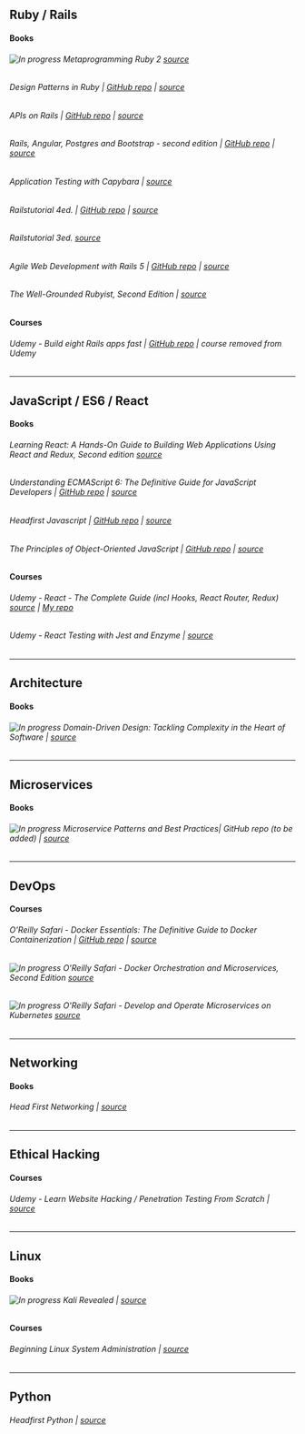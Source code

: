 ## Ruby / Rails

#### Books

###### ![In progress](https://img.shields.io/badge/in%20progress%20-%20-green.svg) Metaprogramming Ruby 2 [source](https://learning.oreilly.com/library/view/metaprogramming-ruby-2/9781941222751/f_0009.html)

###### Design Patterns in Ruby | [GitHub repo](https://github.com/ToTenMilan/books-courses/tree/master/ruby_design_patterns) | [source](https://www.amazon.com/Design-Patterns-Ruby-Russ-Olsen/dp/0321490452)

###### APIs on Rails | [GitHub repo](https://github.com/ToTenMilan/api-on-rails) | [source](http://apionrails.icalialabs.com/book)

###### Rails, Angular, Postgres and Bootstrap - second edition | [GitHub repo](https://github.com/ToTenMilan/books-courses/tree/master/shine) | [source](https://pragprog.com/book/dcbang2/rails-angular-postgres-and-bootstrap-second-edition)

###### Application Testing with Capybara | [source](https://learning.oreilly.com/library/view/application-testing-with/9781783281251/)

###### Railstutorial 4ed. | [GitHub repo](https://github.com/ToTenMilan/the_odin_project/tree/master/rails/sample_app) | [source](https://www.railstutorial.org/)

###### Railstutorial 3ed. [source](https://3rd-edition.railstutorial.org/)

###### Agile Web Development with Rails 5 | [GitHub repo](https://github.com/ToTenMilan/Agile-WebDev-with-Rails-5) | [source](https://www.amazon.com/Agile-Web-Development-Rails-5/dp/1680501712)

###### The Well-Grounded Rubyist, Second Edition | [source](https://www.manning.com/books/the-well-grounded-rubyist-second-edition)

#### Courses

###### Udemy - Build eight Rails apps fast | [GitHub repo](https://github.com/ToTenMilan/books-courses/tree/master/eightapps) | course removed from Udemy

------

## JavaScript / ES6 / React

#### Books

###### Learning React: A Hands-On Guide to Building Web Applications Using React and Redux, Second edition [source](https://learning.oreilly.com/library/view/learning-react-a/9780134843582/)

###### Understanding ECMAScript 6: The Definitive Guide for JavaScript Developers | [GitHub repo](https://github.com/ToTenMilan/books-courses/tree/master/understanding-es6) | [source](https://www.amazon.com/Understanding-ECMAScript-Definitive-JavaScript-Developers/dp/1593277571)

###### Headfirst Javascript | [GitHub repo](https://github.com/ToTenMilan/books-courses/tree/master/headfirst_javascript) | [source](http://shop.oreilly.com/product/0636920027065.do)

###### The Principles of Object-Oriented JavaScript | [GitHub repo](https://github.com/ToTenMilan/books-courses/tree/master/principles_of_oop_js) | [source](https://www.amazon.com/Principles-Object-Oriented-JavaScript-Nicholas-Zakas/dp/1593275404)

#### Courses

###### Udemy - React - The Complete Guide (incl Hooks, React Router, Redux) [source](https://www.udemy.com/react-the-complete-guide-incl-redux/) | [My repo](https://github.com/ToTenMilan/books-courses/tree/master/react-router-redux)

###### Udemy - React Testing with Jest and Enzyme | [source](https://www.udemy.com/react-testing-with-jest-and-enzyme/)

------

## Architecture

#### Books

###### ![In progress](https://img.shields.io/badge/in%20progress%20-%20-green.svg) Domain-Driven Design: Tackling Complexity in the Heart of Software | [source](https://learning.oreilly.com/library/view/domain-driven-design-tackling/0321125215/)

------

## Microservices

#### Books

###### ![In progress](https://img.shields.io/badge/in%20progress%20-%20-green.svg) Microservice Patterns and Best Practices|  GitHub repo (to be added) | [source](https://learning.oreilly.com/library/view/microservice-patterns-and/9781788474030/) 

------

## DevOps

#### Courses

###### O'Reilly Safari - Docker Essentials: The Definitive Guide to Docker Containerization | [GitHub repo](https://github.com/ToTenMilan/books-courses/tree/master/Docker-essentials-the-definitive-guide-to-docker-containerization) | [source](https://learning.oreilly.com/videos/docker-essentials-the/9781634625814)

###### ![In progress](https://img.shields.io/badge/in%20progress%20-%20-green.svg) O'Reilly Safari - Docker Orchestration and Microservices, Second Edition [source](https://learning.oreilly.com/videos/docker-orchestration-and/9780134670805)

###### ![In progress](https://img.shields.io/badge/in%20progress%20-%20-green.svg) O'Reilly Safari - Develop and Operate Microservices on Kubernetes [source](https://learning.oreilly.com/videos/develop-and-operate/9781789135206)

------

## Networking

#### Books

###### Head First Networking | [source](http://shop.oreilly.com/product/9780596521561.do)

------

## Ethical Hacking

#### Courses

###### Udemy - Learn Website Hacking / Penetration Testing From Scratch | [source](https://www.udemy.com/course/learn-website-hacking-penetration-testing-from-scratch/)

------

## Linux

#### Books

###### ![In progress](https://img.shields.io/badge/in%20progress%20-%20-green.svg) Kali Revealed | [source](https://www.kali.org/download-kali-linux-revealed-book/)

#### Courses

###### Beginning Linux System Administration | [source](https://learning.oreilly.com/videos/beginning-linux-system/9780134589329) 

------

## Python

###### Headfirst Python | [source](http://www.headfirstlabs.com/books/hfpython/)